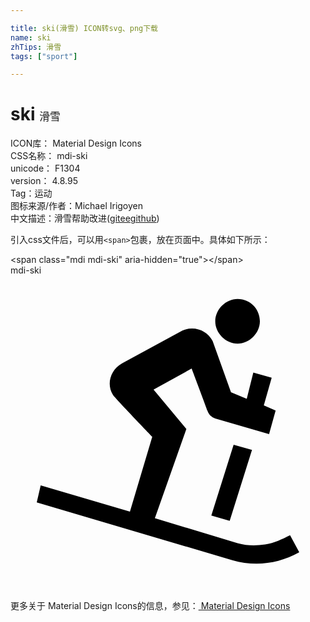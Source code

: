 ```yaml
---

title: ski(滑雪) ICON转svg、png下载
name: ski
zhTips: 滑雪
tags: ["sport"]

---
```


# ski  <small style="font-size: 60%;font-weight: 100">滑雪</small>


<div class="detail-page">
<p>
<span>
ICON库：
<span class="badge-secondary badge">Material Design Icons</span> 
</span>
<br/>
<span>
CSS名称：
<span class="badge-secondary badge">mdi-ski</span> 
</span>
<br/>
<span>
unicode：
<span class="badge-secondary badge">F1304</span> 
<copy-btn content='F1304' btn-title=""></copy-btn>
<copy-btn :content='String.fromCodePoint(parseInt("F1304", 16))' btn-title="复制U"></copy-btn>
</span>
<br/>
<span>
version：
<span class="badge-secondary badge">4.8.95</span> 
</span><br/><span>Tag：<span class="badge-light badge"><router-link to="/tags/sport.html">运动</router-link></span></span>
<br/>
<span>图标来源/作者：<span class="badge-light badge">Michael Irigoyen</span></span> 
<br/>
<span class="zh-detail">中文描述：<span class="badge-primary badge">滑雪</span><span class="help-link"><span>帮助改进</span>(<a href="https://gitee.com/liuwave/icon-helper/edit/master/json/material/ski.json" target="_blank" rel="noopener noreferrer">gitee</a><a href="https://github.com/liuwave/icon-helper/edit/master/json/material/ski.json" target="_blank" rel="noopener noreferrer">github</a></span>)</span><br/>
</p>
</div>
<div class="alert alert-dark">
  <i class="mdi mdi-ski mdi-48px"></i>
  <i class="mdi mdi-ski mdi-36px"></i>
  <i class="mdi mdi-ski mdi-24px"></i>
  <i class="mdi mdi-ski mdi-18px"></i>
</div>
<div>
  <p>引入css文件后，可以用<code>&lt;span&gt;</code>包裹，放在页面中。具体如下所示：    
  </p>
  <div class="alert alert-primary" style="font-size: 14px">
    &lt;span class="mdi mdi-ski" aria-hidden="true"&gt;&lt;/span&gt;
    <copy-btn content='<span class="mdi mdi-ski" aria-hidden="true"></span>'></copy-btn>
  </div>
  <div class="alert alert-secondary">
    <i class="mdi mdi-ski"
    style="font-size: 24px"
    aria-hidden="true"></i> mdi-ski
    <copy-btn content="mdi-ski" btn-title="复制图标名称"></copy-btn>
  </div>
</div>
<div id="svg" class="svg-wrap">
<svg xmlns="http://www.w3.org/2000/svg" viewBox="0 0 24 24"><path d="M15.3 18.3L17 12.9L18.4 13.3L16.7 18.7L15.3 18.3M17.3 5.2C18.2 5.2 19 4.4 19 3.5S18.3 1.8 17.3 1.8C16.4 1.8 15.6 2.6 15.6 3.5S16.4 5.2 17.3 5.2M21.3 19.8C20.7 20.1 20.1 20.4 19.4 20.5C18.7 20.6 18 20.6 17.3 20.4L11 18.5L13.4 11.7L10.9 8.7L13.8 7.1C13.8 7.1 14.9 10 15 10.3S15.3 10.8 15.6 10.9L19.7 12.1L20.2 10.3L19.3 9.9L19.9 7.8L18.5 7.4L18 9.4L16.8 8.9L15.4 5C15 4.2 14 3.8 13.1 4.2L8.5 6.7C7.6 7.2 7.3 8.3 7.8 9.1C7.9 9.3 10.8 12.3 10.8 12.3L9.1 18L2.3 16L2 17.3L16.9 21.7C18.6 22.2 20.4 22 22 21.1L21.3 19.8Z" /></svg>
</div>
<detail full-name='mdi-ski'></detail>
    
<div><p>更多关于 Material Design Icons的信息，参见：<a target="_blank" href="https://iconhelper.cn/material.html"> Material Design Icons</a>
</p></div>

